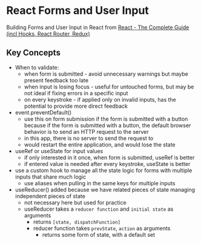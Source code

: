 # React Forms and User Input

Building Forms and User Input in React from [React - The Complete Guide (incl Hooks, React Router, Redux)](https://www.udemy.com/course/react-the-complete-guide-incl-redux/)

## Key Concepts

- When to validate:
	- when form is submitted - avoid unnecessary warnings but maybe present feedback too late
	- when input is losing focus - useful for untouched forms, but may be not ideal if fixing errors in a specific input
  - on every keystroke - if applied only on invalid inputs, has the potential to provide more direct feedback
- event.preventDefault()
  - use this on form submission if the form is submitted with a button because if the form is submitted with a button, the default browser behavior is to send an HTTP request to the server
  - in this app, there is no server to send the request to
  - would restart the entire application, and would lose the state
- useRef or useState for input values
  - if only interested in it once, when form is submitted, useRef is better
  - if entered value is needed after every keystroke, useState is better
- use a custom hook to manage all the state logic for forms with multiple inputs that share much logic
  - use aliases when pulling in the same keys for multiple inputs
- useReducer() added because we have related pieces of state managing independent pieces of state
  - not necessary here but used for practice
  - useReducer takes a `reducer function` and `initial state` as arguments
    - returns `[state, dispatchFunction]`
    - reducer function takes `prevState`, `action` as arguments
      - returns some form of state, with a default set
  
